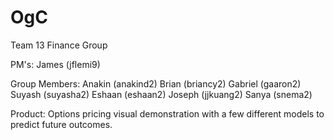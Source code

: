 # OgC
Team 13
Finance Group


PM's:
James (jflemi9)

Group Members:
Anakin (anakind2)
Brian (briancy2)
Gabriel (gaaron2)
Suyash (suyasha2)
Eshaan (eshaan2)
Joseph (jjkuang2)
Sanya (snema2)

Product:
Options pricing visual demonstration with a few different models to predict future outcomes.
